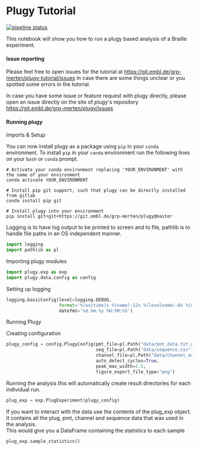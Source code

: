 # Plugy Tutorial
[![pipeline status](https://git.embl.de/grp-merten/plugy/badges/master/pipeline.svg)](https://git.embl.de/grp-merten/plugy/commits/master)

This notebook will show you how to run a plugy based analysis of a Braille experiment.

#### Issue reporting
Please feel free to open issues for the tutorial at https://git.embl.de/grp-merten/plugy-tutorial/issues
in case there are some things unclear or you spotted some errors in the tutorial.

In case you have some issue or feature request with plugy directly, please open an issue
directly on the site of plugy's repository https://git.embl.de/grp-merten/plugy/issues 

#### Running plugy

Imports & Setup

You can now install plugy as a package using `pip` in your `conda` environment.
To install `pip` in your `conda` environment run the following lines on your `bash` or `conda` prompt.
```
# Activate your conda environment replacing 'YOUR_ENVIRONMENT' with the name of your environment
conda activate YOUR_ENVIRONMENT

# Install pip git support, such that plugy can be directly installed from gitlab
conda install pip git

# Install plugy into your environment
pip install git+git+https://git.embl.de/grp-merten/plugy@master
```

Logging is to have log output to be printed to screen and to file,
pathlib is to handle file paths in an OS independent manner. 
```python
import logging
import pathlib as pl
```
Importing plugy modules
```python
import plugy.exp as exp
import plugy.data.config as config
```
Setting up logging 
```python
logging.basicConfig(level=logging.DEBUG,
                    format='%(asctime)s %(name)-12s %(levelname)-8s %(message)s',
                    datefmt='%d.%m.%y %H:%M:%S')
```
Running Plugy

Creating configuration
```python
plugy_config = config.PlugyConfig(pmt_file=pl.Path("data/pmt_data.txt.gz"),
                                  seq_file=pl.Path("data/sequence.csv"),
                                  channel_file=pl.Path("data/channel_map.csv"),
                                  auto_detect_cycles=True,
                                  peak_max_width=2.5,
                                  figure_export_file_type="png")
```
Running the analysis
this will automatically create result directories for each individual run.
```python
plug_exp = exp.PlugExperiment(plugy_config)
```
If you want to interact with the data use the contents of the plug_exp object. 
It contains all the plug, pmt, channel and sequence data that was used in the analysis.  
This would give you a DataFrame containing the statistics to each sample

```python
plug_exp.sample_statistics()
```
